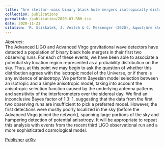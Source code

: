 ```yaml
---
title: "Are stellar--mass binary black hole mergers isotropically distributed?"
collection: publications
permalink: /publication/2020-03-BBH-iso
date: 2020-11-21
citation: 'R. Stiskalek, J. Veitch & C. Messenger (2020), &quot;Are stellar--mass binary black hole mergers isotropically distributed?&quot;, <i>Monthly Notices of the Royal Astronomical Society</i>', Volume 501, Issue 1, February 2021, Pages 970–977
---
```


*Abstract*:<br>
The Advanced LIGO and Advanced Virgo gravitational wave detectors have detected a population of binary black hole mergers in their first two observing runs. For each of these events, we have been able to associate a potential sky location region represented as a probability distribution on the sky. Thus, at this point we may begin to ask the question of whether this distribution agrees with the isotropic model of the Universe, or if there is any evidence of anisotropy. We perform Bayesian model selection between an isotropic and a simple anisotropic model, taking into account the anisotropic selection function caused by the underlying antenna patterns and sensitivity of the interferometers over the sidereal day. We find an inconclusive Bayes factor of 1.3: 1, suggesting that the data from the first two observing runs are insufficient to pick a preferred model. However, the first detections were mostly poorly localized in the sky (before the Advanced Virgo joined the network), spanning large portions of the sky and hampering detection of potential anisotropy. It will be appropriate to repeat this analysis with events from the recent third LIGO observational run and a more sophisticated cosmological model.

[Publisher](https://academic.oup.com/mnras/article/501/1/970/5998241?guestAccessKey=51186ec6-3f4c-42a3-b3d8-677baa414dfd)
[arXiv](https://arxiv.org/abs/2003.02919) <br>

